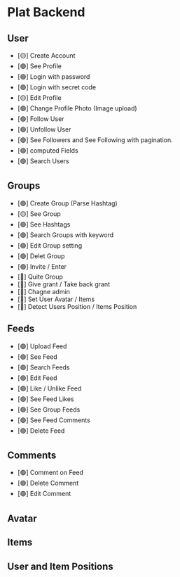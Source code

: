 # Plat Backend #

## User
- [🟡] Create Account
- [🟢] See Profile
- [🟢] Login with password
- [🟢] Login with secret code
- [🟡] Edit Profile
- [🟢] Change Profile Photo (Image upload)
- [🟢] Follow User
- [🟢] Unfollow User
- [🟢] See Followers and See Following with pagination.
- [🟢] computed Fields
- [🟢] Search Users


## Groups
- [🟢] Create Group (Parse Hashtag)
- [🟡] See Group
- [🟢] See Hashtags
- [🟢] Search Groups with keyword
- [🟢] Edit Group setting
- [🟢] Delet Group
- [🟢] Invite / Enter
- [🔴] Quite Group
- [🔴] Give grant / Take back grant
- [🔴] Chagne admin
- [🔴] Set User Avatar / Items
- [🔴] Detect Users Position / Items Position


## Feeds
- [🟢] Upload Feed
- [🟢] See Feed
- [🟢] Search Feeds
- [🟢] Edit Feed
- [🟢] Like / Unlike Feed
- [🟢] See Feed Likes
- [🟢] See Group Feeds
- [🟢] See Feed Comments
- [🟢] Delete Feed


## Comments
- [🟢] Comment on Feed
- [🟢] Delete Comment
- [🟢] Edit Comment

## Avatar

## Items

## User and Item Positions
